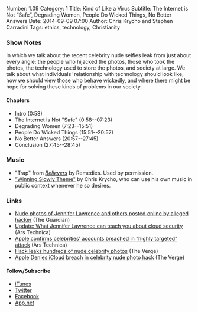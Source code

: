 Number: 1.09
Category: 1
Title: Kind of Like a Virus
Subtitle: The Internet is Not “Safe”, Degrading Women, People Do Wicked Things, No Better Answers
Date: 2014-09-09 07:00
Author: Chris Krycho and Stephen Carradini
Tags: ethics, technology, Christianity

### Show Notes

In which we talk about the recent celebrity nude selfies leak from just about every angle: the people who hijacked the photos, those who took the photos, the technology used to store the photos, and society at large. We talk about what individuals' relationship with technology should look like, how we should view those who behave wickedly, and where there might be hope for solving these kinds of problems in our society.

#### Chapters

- Intro (0:58)
- The Internet is Not "Safe" (0:58--07:23)
- Degrading Women (7:23--15:51)
- People Do Wicked Things (15:51--20:57)
- No Better Answers (20:57--27:45)
- Conclusion (27:45--28:45)

### Music

- "Trap" from [_Believers_][1] by Remedies. Used by permission.
- ["Winning Slowly Theme"][2] by Chris Krycho, who can use his own music in public context whenever he so desires.

### Links

- [Nude photos of Jennifer Lawrence and others posted online by alleged hacker][3] (The Guardian)
- [Update: What Jennifer Lawrence can teach you about cloud security][4] (Ars Technica)
- [Apple confirms celebrities’ accounts breached in “highly targeted” attack][5] (Ars Technica)
- [Hack leaks hundreds of nude celebrity photos][6] (The Verge)
- [Apple Denies iCloud breach in celebrity nude photo hack][7] (The Verge)

#### Follow/Subscribe

- [iTunes][8]
- [Twitter][9]
- [Facebook][10]
- [App.net][11]

[1]:	http://remediesbham.bandcamp.com
[2]:	https://soundcloud.com/chriskrycho/winning-slowly
[3]:	http://www.theguardian.com/world/2014/sep/01/nude-photos-of-jennifer-lawrence-and-others-posted-online-by-alleged-hacker
[4]:	http://arstechnica.com/security/2014/09/what-jennifer-lawrence-can-teach-you-about-cloud-security/
[5]:	http://arstechnica.com/tech-policy/2014/09/apple-confirms-celebrities-accounts-breached-in-highly-targeted-attack/
[6]:	http://www.theverge.com/2014/9/1/6092089/nude-celebrity-hack
[7]:	http://www.theverge.com/2014/9/2/6098107/apple-denies-icloud-breach-celebrity-nude-photo-hack
[8]:	https://itunes.apple.com/us/podcast/winning-slowly/id807603957?mt=2
[9]:	https://twitter.com/winningslowly
[10]:	https://www.facebook.com/winningslowlypodcast
[11]:	https://alpha.app.net/winningslowly